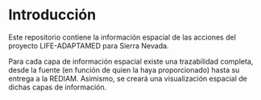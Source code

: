 # Introducción

Este repositorio contiene la información espacial de las acciones del proyecto LIFE-ADAPTAMED para Sierra Nevada. 

Para cada capa de información espacial existe una trazabilidad completa, desde la fuente (en función de quien la haya proporcionado) hasta su entrega a la REDIAM. Asimismo, se creará una visualización espacial de dichas capas de información. 

